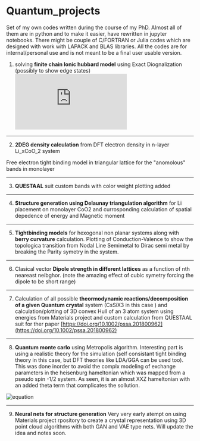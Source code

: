 # Quantum_projects
Set of my own codes written during the course of my PhD. Almost all of them are in python and to make it easier, have rewritten in jupyter notebooks. There might be couple of C/FORTRAN or Julia codes which are designed with work with LAPACK and BLAS libraries. All the codes are for internal/personal use and is not meant to be a final user usable version. 




1) solving **finite chain Ionic hubbard model** using Exact Diognalization (possibly to show edge states) 
![equation](https://latex.codecogs.com/gif.latex?%5Chat%7BH%7D%3D-t%5Csum%5Climits_%7B%3Ci%2Cj%3E%7D%5Bc%5E%5Cdagger_%7Bi%5Csigma%7Dc_%7Bj%5Csigma%7D&plus;h.c%5D&plus;U%5Csum%5Climits_%7Bi%7Dn_%7Bi%5Cdownarrow%7Dn_%7Bi%5Cuparrow%7D&plus;%5Cfrac%7BJ_e%7D%7B2%7D%5Csum%5Climits_%7Bi%5Cin%20CoO_2%7Dn_i)

------------------------------------------------------------------------------
2) **2DEG density calculation** from DFT electron density in n-layer Li_xCoO_2 system

  Free electron tight binding model in triangular lattice for the "anomolous" bands in monolayer

------------------------------------------------------------------------------
3) **QUESTAAL** suit custom bands with color weight plotting added

------------------------------------------------------------------------------
4) **Structure generation using Delaunay triangulation algorithm** for Li placement on monolayer CoO2 and currosponding calculation of spatial depedence of energy and Magnetic moment

------------------------------------------------------------------------------
5) **Tightbinding models** for hexogonal non planar systems along with **berry curvature** calculation. Plotting of Conduction-Valence to show the topologica transition from Nodal Line Semimetal to Dirac semi metal by breaking the Parity symetry in the system. 

------------------------------------------------------------------------------
6) Clasical vector **Dipole strength in different lattices** as a function of nth neareast neibghor. (note the amazing effect of cubic symetry forcing the dipole to be short range) 

------------------------------------------------------------------------------
7) Calculation of all possible **theormodynamic reactions/decomposition of a given Quantum crystal** system (CsSiX3 in this case ) and calculation/plotting of 3D convex Hull of an 3 atom system using energies from Materials project and custom calculation from QUESTAAL suit for ther paper [https://doi.org/10.1002/pssa.201800962](https://doi.org/10.1002/pssa.201800962)

------------------------------------------------------------------------------
8) **Quantum monte carlo** using Metropolis algorithm. Interesting part is using a realistic theory for the simulation (self consistant tight binding theory in this case, but DFT theories like LDA/GGA can be used too). This was done inorder to avoid the complx modeling of exchange parameters in the heisenburg hameltonian which was mapped from a pseudo spin -1/2 system. As seen, it is an almost XXZ hameltonian with an added theta term that complicates the sollution. 

![equation](https://i.ibb.co/nfRw069/Screen-Shot-2019-04-20-at-9-06-00-PM.png)


------------------------------------------------------------------------------
9) **Neural nets for structure generation** Very very early atempt on using Materials project rpository to create a crystal representation using 3D point cloud algorithms with both GAN and VAE type nets. Will update the idea and notes soon.
